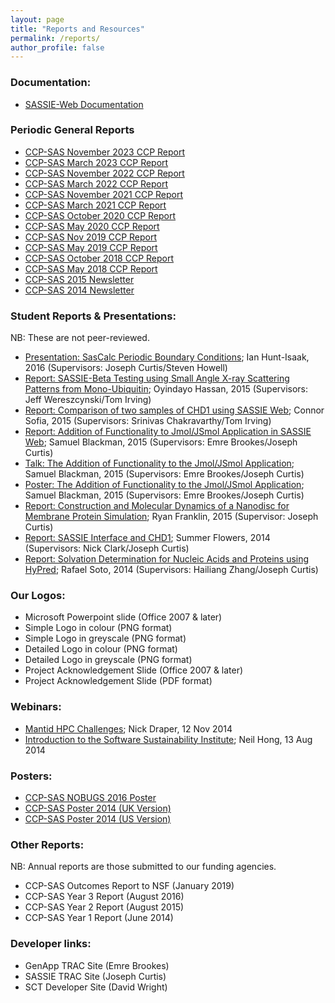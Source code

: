 ```yaml
---
layout: page
title: "Reports and Resources"
permalink: /reports/
author_profile: false
---
```


### Documentation:
* [SASSIE-Web Documentation](https://sassie-web.chem.utk.edu/sassie2/docs/)

### Periodic General Reports
* [CCP-SAS November 2023 CCP Report](/assets/reports/CCP-SAS_nov2023_Report.pdf)
* [CCP-SAS March 2023 CCP Report](/assets/reports/CCP-SAS_mar2023_Report.pdf)
* [CCP-SAS November 2022 CCP Report](/assets/reports/CCP-SAS_nov2022_Report.pdf)
* [CCP-SAS March 2022 CCP Report](/assets/reports/CCP-SAS_mar2022_Report.pdf)
* [CCP-SAS November 2021 CCP Report](/assets/reports/CCP-SAS_nov2021_Report.pdf)
* [CCP-SAS March 2021 CCP Report](/assets/reports/CCP-SAS_mar2021_Report.pdf)
* [CCP-SAS October 2020 CCP Report](/assets/reports/CCP-SAS_oct2020_Report.pdf)
* [CCP-SAS May 2020 CCP Report](/assets/reports/CCP-SAS_may2020_Report.pdf)
* [CCP-SAS Nov 2019 CCP Report](/assets/reports/CCP-SAS_nov2019_Report.pdf)
* [CCP-SAS May 2019 CCP Report](/assets/reports/CCP-SAS_jun2019_Report.pdf)
* [CCP-SAS October 2018 CCP Report](/assets/reports/CCP-SAS_oct2018_Report.pdf)
* [CCP-SAS May 2018 CCP Report](/assets/reports/CCP-SAS_may2018_Report.pdf)
* [CCP-SAS 2015 Newsletter](/assets/reports/CCPSAS-Newsletter-2-August2015.pdf)
* [CCP-SAS 2014 Newsletter](/assets/reports/CCPSAS-Newsletter-1-June2014.pdf)

### Student Reports & Presentations:
NB: These are not peer-reviewed.
* [Presentation: SasCalc Periodic Boundary Conditions](/assets/presentations/Student-Presentation-Ian-Hunt-Isaak-2016.pdf); Ian Hunt-Isaak, 2016 (Supervisors: Joseph Curtis/Steven Howell)
* [Report: SASSIE-Beta Testing using Small Angle X-ray Scattering Patterns from Mono-Ubiquitin](/assets/presentations/Student-Project-Report-Oyindayo-Hassan-2015.pdf); Oyindayo Hassan, 2015 (Supervisors: Jeff Wereszcynski/Tom Irving)
* [Report: Comparison of two samples of CHD1 using SASSIE Web](/assets/presentations/Student-Project-Report-Connor-Sofia-2015.pdf); Connor Sofia, 2015 (Supervisors: Srinivas Chakravarthy/Tom Irving)
* [Report: Addition of Functionality to Jmol/JSmol Application in SASSIE Web](/assets/presentations/Student-Project-Report-Samuel-Blackman-2015.pdf); Samuel Blackman, 2015 (Supervisors: Emre Brookes/Joseph Curtis)
* [Talk: The Addition of Functionality to the Jmol/JSmol Application](/assets/presentations/Student-Talk-Samuel-Blackman-2015.pdf); Samuel Blackman, 2015 (Supervisors: Emre Brookes/Joseph Curtis)
* [Poster: The Addition of Functionality to the Jmol/JSmol Application](/assets/presentations/Student-Poster-Samuel-Blackman-2015.pdf); Samuel Blackman, 2015 (Supervisors: Emre Brookes/Joseph Curtis)
* [Report: Construction and Molecular Dynamics of a Nanodisc for Membrane Protein Simulation](/assets/presentations/Student-Project-Report-Ryan-Franklin-2015.pdf); Ryan Franklin, 2015 (Supervisor: Joseph Curtis)
* [Report: SASSIE Interface and CHD1](/assets/presentations/Student-Project-Report-Summer-Flowers-2014.pdf); Summer Flowers, 2014 (Supervisors: Nick Clark/Joseph Curtis)
* [Report: Solvation Determination for Nucleic Acids and Proteins using HyPred](/assets/presentations/Student-Project-Report-Rafael-Soto-2014.pdf); Rafael Soto, 2014 (Supervisors: Hailiang Zhang/Joseph Curtis)

### Our Logos:
* Microsoft Powerpoint slide (Office 2007 & later)
* Simple Logo in colour (PNG format)
* Simple Logo in greyscale (PNG format)
* Detailed Logo in colour (PNG format)
* Detailed Logo in greyscale (PNG format)
* Project Acknowledgement Slide (Office 2007 & later)
* Project Acknowledgement Slide (PDF format)

### Webinars:
* [Mantid HPC Challenges](/assets/presentations/Webinar-Draper-20141112-Mantid-HPC-Challenges.pdf); Nick Draper, 12 Nov 2014
* [Introduction to the Software Sustainability Institute](/assets/presentations/Webinar-Hong-20140813-Introduction-to-the-SSI.pdf); Neil Hong, 13 Aug 2014

### Posters:
* [CCP-SAS NOBUGS 2016 Poster](/assets/presentations/CCPSAS-Poster-NOBUGS-2016.pdf)
* [CCP-SAS Poster 2014 (UK Version)](/assets/presentations/CCPSAS-Poster-2014-UK.pdf)
* [CCP-SAS Poster 2014 (US Version)](/assets/presentations/CCPSAS-Poster-2014-US.pdf)

### Other Reports:
NB: Annual reports are those submitted to our funding agencies.
* CCP-SAS Outcomes Report to NSF (January 2019)
* CCP-SAS Year 3 Report (August 2016)
* CCP-SAS Year 2 Report (August 2015)
* CCP-SAS Year 1 Report (June 2014)

### Developer links:
* GenApp TRAC Site (Emre Brookes)
* SASSIE TRAC Site (Joseph Curtis)
* SCT Developer Site (David Wright)